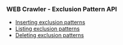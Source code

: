 ### WEB Crawler - Exclusion Pattern API

* [Inserting exclusion patterns](insert.md)
* [Listing exclusion patterns](list.md)
* [Deleting exclusion patterns](delete.md)